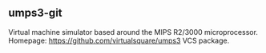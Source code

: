 ## umps3-git
Virtual machine simulator based around the MIPS R2/3000 microprocessor.\
Homepage: https://github.com/virtualsquare/umps3
VCS package.
